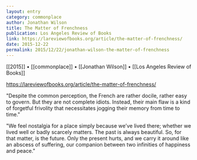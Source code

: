 ```yaml
---
layout: entry
category: commonplace
author: Jonathan Wilson
title: The Matter of Frenchness
publication: Los Angeles Review of Books
link: https://lareviewofbooks.org/article/the-matter-of-frenchness/
date: 2015-12-22
permalink: 2015/12/22/jonathan-wilson-the-matter-of-frenchness
---
```


[[2015]] • [[commonplace]] • [[Jonathan Wilson]] • [[Los Angeles Review of Books]]

https://lareviewofbooks.org/article/the-matter-of-frenchness/

"Despite the common perception, the French are rather docile, rather easy to govern. But they are not complete idiots. Instead, their main flaw is a kind of forgetful frivolity that necessitates jogging their memory from time to time."

"We feel nostalgia for a place simply because we’ve lived there; whether we lived well or badly scarcely matters. The past is always beautiful. So, for that matter, is the future. Only the present hurts, and we carry it around like an abscess of suffering, our companion between two infinities of happiness and peace."
